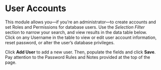 # User Accounts

This module allows you—if you’re an administrator—to create accounts and set Roles and Permissions for database users. Use the *Selection Filter* section to narrow your search, and view results in the data table below. Click on any Username in the table to view or edit user account information, reset password, or alter the user’s database privileges. 

Click **Add User** to add a new user. Then, populate the fields and click **Save**. Pay attention to the Password Rules and Notes provided at the top of the page. 

